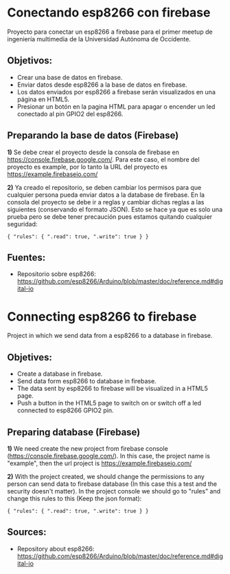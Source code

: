 Conectando esp8266 con firebase
================
Proyecto para conectar un esp8266 a firebase para el primer meetup de ingeniería multimedia de la Universidad Autónoma de Occidente.

## Objetivos:

* Crear una base de datos en firebase.
* Enviar datos desde esp8266 a la base de datos en firebase. 
* Los datos enviados por esp8266 a firebase serán visualizados en una página en HTML5.
* Presionar un botón en la pagina HTML para apagar o encender un led conectado al pin GPIO2 del esp8266. 

## Preparando la base de datos (Firebase)

**1)** Se debe crear el proyecto desde la consola de firebase en https://console.firebase.google.com/. Para este caso, el nombre del proyecto es example, por lo tanto la URL del proyecto es https://example.firebaseio.com/

**2)** Ya creado el repositorio, se deben cambiar los permisos para que cualquier persona pueda enviar datos a la database de firebase. En la consola del proyecto se debe ir a reglas y cambiar dichas reglas a las siguientes (conservando el formato JSON). Esto se hace ya que es solo una prueba pero se debe tener precaución pues estamos quitando cualquier seguridad:

`{
  "rules": {
    ".read": true,
    ".write": true
  }
}`

## Fuentes:

* Repositorio sobre esp8266: https://github.com/esp8266/Arduino/blob/master/doc/reference.md#digital-io

Connecting esp8266 to firebase
================
Project in which we send data from a esp8266 to a database in firebase.

## Objetives:

* Create a database in firebase.
* Send data form esp8266 to database in firebase.
* The data sent by esp8266 to firebase will be visualized in a HTML5 page.
* Push a button in the HTML5 page to switch on or switch off a led connected to esp8266 GPIO2 pin.

## Preparing database (Firebase)

**1)** We need create the new project from firebase console (https://console.firebase.google.com/). In this case, the project name is "example", then the url project is https://example.firebaseio.com/

**2)** With the project created,  we should change the permissions to any person can send data to firebase database (In this case this a test and the security doesn't matter). In the project console we should go to "rules" and change this rules to this (Keep the json format):

`{
  "rules": {
    ".read": true,
    ".write": true
  }
}`

## Sources:

* Repository about esp8266: https://github.com/esp8266/Arduino/blob/master/doc/reference.md#digital-io